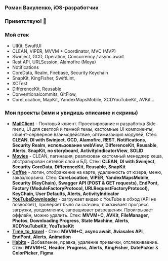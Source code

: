 ### Роман Вакуленко, iOS-разработчик
### Приветствую! 👋 

### Мой стек

* UIKit, SwuftUI
* CLEAN, VIPER, MVVM + Coordinator, MVC (MVP)
* Swinject, GCD, Operation, Concurrency / async await 
* Rest API, URLSession, Alamofire (Moya)
* Notifications
* CoreData, Realm, Firebase, Security Keychain
* SnapKit, KingFisher, SwiftLint,
* XCTest
* DifferenceKit, Reusable
* Сonventionalcommits, GitFlow,
* CoreLocation, MapKit, YandexMapsMobile, XCDYouTubeKit, AVKit...

### Мои проекты (жми и увидишь описание и скрины)
* [**MailClient**](https://github.com/RomanVakulenko/MailClient) - Почтовый клиент. Проектирование и разработка Side menu, UI для светлой и темной темы, кастомные UI компоненты, клиент-серверное взаимодействие, оптимизаиция модулей, Стек: **CLEAN**, **DI with Swinject**, **GCD**, **Alamofire**, **REST**, **Notifications**, **Security** **Realm**, **использование webView**, **DifferenceKit**, **Reusable**, **Alerts**,  **SnapKit, no storyboard**, **ActivityIndicatorView**, **SOLID**
* [**Movies**](https://github.com/RomanVakulenko/Movies) - CLEAN, пагинация, реализован кастомный менеджер кеша, абстрагирован сетевой слой и БД. Стек: **CLEAN**, **DI with Swinject**, **Security** **CoreData**, **DifferenceKit**, **Reusable**, **SnapKit**
* [**Coffee**](https://github.com/RomanVakulenko/Coffee) - логин, отображение на карте, удаленность от юзера, меню, заказ/корзина. Стек: **CoreLocation**, **VIPER**, **YandexMapsMobile**, **Security (KeyChain)**, **Swagger API (POST & GET requests)**, **EndPont, Factory (ModuleFactoryProtocol, URLRequestFactoryProtocol), KeyChain, User Defaults, Alerts, ActivityIndicator**
* [**YouTubeDownloader**](https://github.com/RomanVakulenko/YouTubeDownloader) - загружает видео с YouTube в обход (API не позволяет), проверяет было ли скачано, показывает прогресс загрузки, уведомления, запрашивает разрешения. Проигрывает оффлайн, можно удалить. Стек:  **MVVM+С**, **AVKit**, **FileManager**, **Photos**, **Downloading Progress**, **State Machine**, **Alerts**, **XCDYouTubeKit**, **YouTubeKit** 
* [**Time_to_travel**](https://github.com/RomanVakulenko/Time_to_travel) - Стек: **MVVM+C**, **async await**, **Aviasales API**, **EndPont**, **Alerts**, **Animation**
* [**Habits**](https://github.com/RomanVakulenko/Habits) - Добавление, правка, удаление привычки, отслеживаение. Стек: **MVVM+C**, **Header**, **Progress**, **Alerts**, **KingFisher**, **DatePicker** & **ColorPicker**, **Figma**
